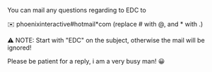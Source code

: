 You can mail any questions regarding to EDC to

:envelope: phoenixinteractive#hotmail*com (replace # with @, and * with .)

:warning: NOTE: Start with "EDC" on the subject, otherwise the mail will be ignored!

Please be patient for a reply, i am a very busy man! :grinning: